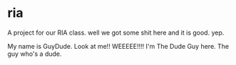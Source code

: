 ria
===

A project for our RIA class. well we got some shit here and it is good. yep. 

My name is GuyDude. Look at me!! WEEEEE!!!! I'm The Dude Guy here. The guy who's a dude.
